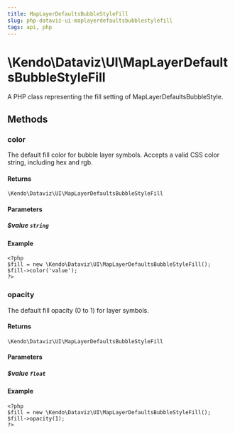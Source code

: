 ```yaml
---
title: MapLayerDefaultsBubbleStyleFill
slug: php-dataviz-ui-maplayerdefaultsbubblestylefill
tags: api, php
---
```


# \Kendo\Dataviz\UI\MapLayerDefaultsBubbleStyleFill

A PHP class representing the fill setting of MapLayerDefaultsBubbleStyle.


## Methods

### color
The default fill color for bubble layer symbols.
Accepts a valid CSS color string, including hex and rgb.

#### Returns
`\Kendo\Dataviz\UI\MapLayerDefaultsBubbleStyleFill`

#### Parameters

##### $value `string`



#### Example 
    <?php
    $fill = new \Kendo\Dataviz\UI\MapLayerDefaultsBubbleStyleFill();
    $fill->color('value');
    ?>

### opacity
The default fill opacity (0 to 1) for layer symbols.

#### Returns
`\Kendo\Dataviz\UI\MapLayerDefaultsBubbleStyleFill`

#### Parameters

##### $value `float`



#### Example 
    <?php
    $fill = new \Kendo\Dataviz\UI\MapLayerDefaultsBubbleStyleFill();
    $fill->opacity(1);
    ?>

